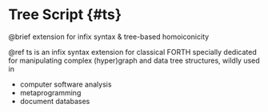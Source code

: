 # Tree Script {#ts}
@brief extension for infix syntax & tree-based homoiconicity

@ref ts is an infix syntax extension for classical FORTH specially dedicated
for manipulating complex (hyper)graph and data tree structures, wildly used in
* computer software analysis
* metaprogramming
* document databases
